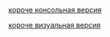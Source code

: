 [короче консольная версия](https://github.com/ag1ru/chat-on-java/tree/main/console)

[короче визуальная версия](https://github.com/ag1ru/chat-on-java/tree/main/visual)

